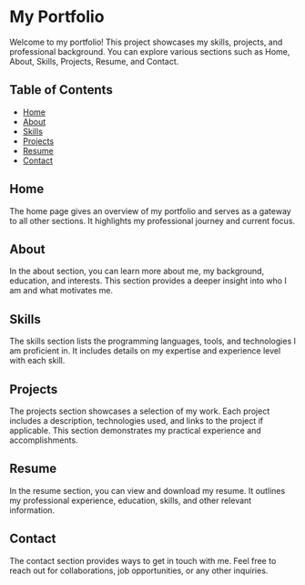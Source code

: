 # My Portfolio

Welcome to my portfolio! This project showcases my skills, projects, and professional background. You can explore various sections such as Home, About, Skills, Projects, Resume, and Contact.

## Table of Contents
- [Home](#home)
- [About](#about)
- [Skills](#skills)
- [Projects](#projects)
- [Resume](#resume)
- [Contact](#contact)

## Home
The home page gives an overview of my portfolio and serves as a gateway to all other sections. It highlights my professional journey and current focus.

## About
In the about section, you can learn more about me, my background, education, and interests. This section provides a deeper insight into who I am and what motivates me.

## Skills
The skills section lists the programming languages, tools, and technologies I am proficient in. It includes details on my expertise and experience level with each skill.

## Projects
The projects section showcases a selection of my work. Each project includes a description, technologies used, and links to the project if applicable. This section demonstrates my practical experience and accomplishments.

## Resume
In the resume section, you can view and download my resume. It outlines my professional experience, education, skills, and other relevant information.

## Contact
The contact section provides ways to get in touch with me. Feel free to reach out for collaborations, job opportunities, or any other inquiries.


